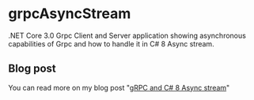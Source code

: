 # grpcAsyncStream

.NET Core 3.0 Grpc Client and Server application showing asynchronous capabilities of Grpc and how to handle it in C# 8 Async stream.

## Blog post

You can read more on my blog post "[gRPC and C# 8 Async stream](https://laurentkempe.com/2019/09/18/gRPC-and-csharp-8-Async-stream/)"

